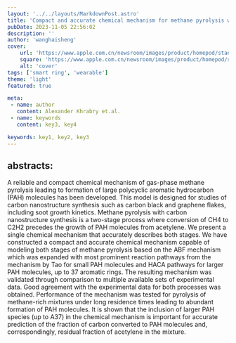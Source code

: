 ```yaml
---
layout: '../../layouts/MarkdownPost.astro'
title: 'Compact and accurate chemical mechanism for methane pyrolysis with PAH growth'
pubDate: 2023-11-05 22:56:02
description: ''
author: 'wanghaisheng'
cover:
    url: 'https://www.apple.com.cn/newsroom/images/product/homepod/standard/Apple-HomePod-hero-230118_big.jpg.large_2x.jpg'
    square: 'https://www.apple.com.cn/newsroom/images/product/homepod/standard/Apple-HomePod-hero-230118_big.jpg.large_2x.jpg'
    alt: 'cover'
tags: ['smart ring', 'wearable'] 
theme: 'light'
featured: true

meta:
 - name: author
   content: Alexander Khrabry et.al.
 - name: keywords
   content: key3, key4

keywords: key1, key2, key3
---
```


## abstracts:
A reliable and compact chemical mechanism of gas-phase methane pyrolysis leading to formation of large polycyclic aromatic hydrocarbon (PAH) molecules has been developed. This model is designed for studies of carbon nanostructure synthesis such as carbon black and graphene flakes, including soot growth kinetics. Methane pyrolysis with carbon nanostructure synthesis is a two-stage process where conversion of CH4 to C2H2 precedes the growth of PAH molecules from acetylene. We present a single chemical mechanism that accurately describes both stages. We have constructed a compact and accurate chemical mechanism capable of modeling both stages of methane pyrolysis based on the ABF mechanism which was expanded with most prominent reaction pathways from the mechanism by Tao for small PAH molecules and HACA pathways for larger PAH molecules, up to 37 aromatic rings. The resulting mechanism was validated through comparison to multiple available sets of experimental data. Good agreement with the experimental data for both processes was obtained. Performance of the mechanism was tested for pyrolysis of methane-rich mixtures under long residence times leading to abundant formation of PAH molecules. It is shown that the inclusion of larger PAH species (up to A37) in the chemical mechanism is important for accurate prediction of the fraction of carbon converted to PAH molecules and, correspondingly, residual fraction of acetylene in the mixture.
